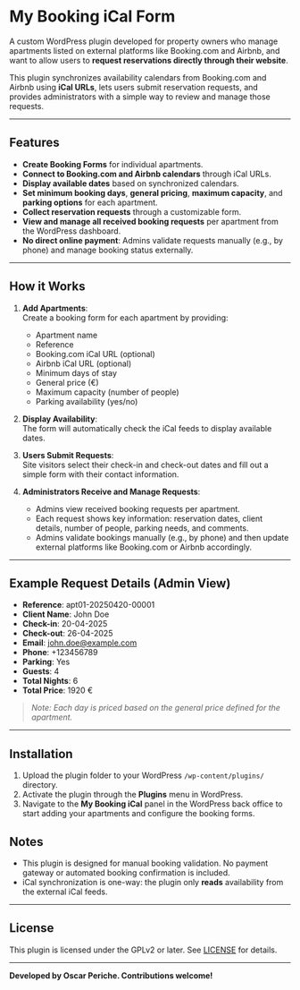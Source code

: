# My Booking iCal Form

A custom WordPress plugin developed for property owners who manage apartments listed on external platforms like Booking.com and Airbnb, and want to allow users to **request reservations directly through their website**.

This plugin synchronizes availability calendars from Booking.com and Airbnb using **iCal URLs**, lets users submit reservation requests, and provides administrators with a simple way to review and manage those requests.

---

## Features

- **Create Booking Forms** for individual apartments.
- **Connect to Booking.com and Airbnb calendars** through iCal URLs.
- **Display available dates** based on synchronized calendars.
- **Set minimum booking days**, **general pricing**, **maximum capacity**, and **parking options** for each apartment.
- **Collect reservation requests** through a customizable form.
- **View and manage all received booking requests** per apartment from the WordPress dashboard.
- **No direct online payment**: Admins validate requests manually (e.g., by phone) and manage booking status externally.

---

## How it Works

1. **Add Apartments**:  
   Create a booking form for each apartment by providing:
   - Apartment name
   - Reference
   - Booking.com iCal URL (optional)
   - Airbnb iCal URL (optional)
   - Minimum days of stay
   - General price (€)
   - Maximum capacity (number of people)
   - Parking availability (yes/no)

2. **Display Availability**:  
   The form will automatically check the iCal feeds to display available dates.

3. **Users Submit Requests**:  
   Site visitors select their check-in and check-out dates and fill out a simple form with their contact information.

4. **Administrators Receive and Manage Requests**:  
   - Admins view received booking requests per apartment.
   - Each request shows key information: reservation dates, client details, number of people, parking needs, and comments.
   - Admins validate bookings manually (e.g., by phone) and then update external platforms like Booking.com or Airbnb accordingly.

---

## Example Request Details (Admin View)

- **Reference**: apt01-20250420-00001  
- **Client Name**: John Doe  
- **Check-in**: 20-04-2025  
- **Check-out**: 26-04-2025  
- **Email**: john.doe@example.com  
- **Phone**: +123456789  
- **Parking**: Yes  
- **Guests**: 4  
- **Total Nights**: 6  
- **Total Price**: 1920 €

> *Note: Each day is priced based on the general price defined for the apartment.*

---

## Installation

1. Upload the plugin folder to your WordPress `/wp-content/plugins/` directory.
2. Activate the plugin through the **Plugins** menu in WordPress.
3. Navigate to the **My Booking iCal** panel in the WordPress back office to start adding your apartments and configure the booking forms.

## Notes

- This plugin is designed for manual booking validation. No payment gateway or automated booking confirmation is included.
- iCal synchronization is one-way: the plugin only **reads** availability from the external iCal feeds.

---

## License

This plugin is licensed under the GPLv2 or later. See [LICENSE](LICENSE) for details.

---

**Developed by Oscar Periche. Contributions welcome!**
